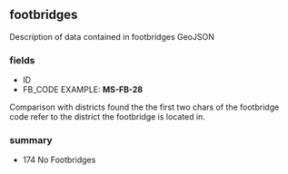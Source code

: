 ## footbridges
Description of data contained in footbridges GeoJSON

### fields
- ID
- FB_CODE EXAMPLE: **MS-FB-28**

Comparison with districts found the the first two chars of the footbridge code refer to the district the footbridge is located in.

### summary
- 174 No Footbridges
